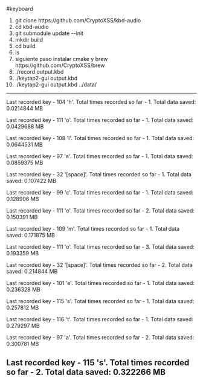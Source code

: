 #keyboard
<ol>
       <li>git clone https://github.com/CryptoXSS/kbd-audio</li>
        <li>cd kbd-audio</li>
         <li>git submodule update --init</li>
          <li>mkdir build</li>
           <li>cd build</li>
            <li>ls</li>
             <li>siguiente paso instalar cmake y brew https://github.com/CryptoXSS/brew</li>
              <li>./record output.kbd</li>
               <li>./keytap2-gui output.kbd</li>
                <li>./keytap2-gui output.kbd ../data/
                </ol>

----------------------------------------------------------------------------------------------
Last recorded key - 104 'h'. Total times recorded so far -   1. Total data saved: 0.0214844 MB

Last recorded key - 111 'o'. Total times recorded so far -   1. Total data saved: 0.0429688 MB

Last recorded key - 108 'l'. Total times recorded so far -   1. Total data saved: 0.0644531 MB

Last recorded key -  97 'a'. Total times recorded so far -   1. Total data saved: 0.0859375 MB

Last recorded key -  32 '[space]'. Total times recorded so far -   1. Total data saved: 0.107422 MB

Last recorded key -  99 'c'. Total times recorded so far -   1. Total data saved: 0.128906 MB

Last recorded key - 111 'o'. Total times recorded so far -   2. Total data saved: 0.150391 MB

Last recorded key - 109 'm'. Total times recorded so far -   1. Total data saved: 0.171875 MB

Last recorded key - 111 'o'. Total times recorded so far -   3. Total data saved: 0.193359 MB

Last recorded key -  32 '[space]'. Total times recorded so far -   2. Total data saved: 0.214844 MB

Last recorded key - 101 'e'. Total times recorded so far -   1. Total data saved: 0.236328 MB

Last recorded key - 115 's'. Total times recorded so far -   1. Total data saved: 0.257812 MB

Last recorded key - 116 't'. Total times recorded so far -   1. Total data saved: 0.279297 MB

Last recorded key -  97 'a'. Total times recorded so far -   2. Total data saved: 0.300781 MB

Last recorded key - 115 's'. Total times recorded so far -   2. Total data saved: 0.322266 MB
----------------------------------------------------------------------------------------------
